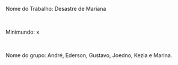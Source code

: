 <p> Nome do Trabalho: Desastre de Mariana </p>
<br>
<p>Minimundo: x </p>
<br>
<p>Nome do grupo: André, Ederson, Gustavo, Joedno, Kezia e Marina.</p>
